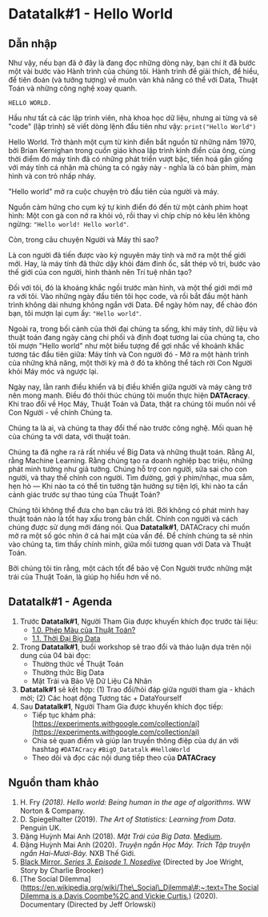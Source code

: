 # Datatalk\#1 - Hello World



## **Dẫn nhập**

Như vậy, nếu bạn đã ở đây là đang đọc những dòng này, bạn chí ít đã bước một vài bước vào Hành trình của chúng tôi. Hành trình để giải thích, để hiểu, để tiên đoán \(và tưởng tượng\) về muôn vàn khả năng có thể với Data, Thuật Toán và những công nghệ xoay quanh.

`HELLO WORLD.`

Hầu như tất cả các lập trình viên, nhà khoa học dữ liệu, nhưng ai từng và sẽ "code" \(lập trình\) sẽ viết dòng lệnh đầu tiên như vậy: `print("Hello World")`

Hello World. Trở thành một cụm từ kinh điển bắt nguồn từ những năm 1970, bởi Brian Kernighan trong cuốn giáo khoa lập trình kinh điển của ông, cùng thời điểm đó máy tính đã có những phát triển vượt bậc, tiến hoá gần giống với máy tính cá nhân mà chúng ta có ngày này - nghĩa là có bàn phím, màn hình và con trỏ nhấp nháy.

"Hello world" mở ra cuộc chuyện trò đầu tiên của người và máy.

Nguồn cảm hứng cho cụm ký tự kinh điển đó đến từ một cảnh phim hoạt hình: Một con gà con nở ra khỏi vỏ, rồi thay vì chíp chíp nó kêu lên không ngừng: `"Hello world! Hello world"`.

Còn, trong câu chuyện Người và Máy thì sao?

Là con người đã tiến được vào kỷ nguyên máy tính và mở ra một thế giới mới. Hay, là máy tính đã thức dậy khỏi đám đinh ốc, sắt thép vô tri, bước vào thế giới của con người, hình thành nên Trí tuệ nhân tạo?

Đối với tôi, đó là khoảng khắc ngồi trước màn hình, và một thế giới mới mở ra với tôi. Vào những ngày đầu tiên tôi học code, và rồi bắt đầu một hành trình không dài nhưng không ngắn với Data. Để ngày hôm nay, để chào đón bạn, tôi mượn lại cụm ấy: `"Hello world"`.

Ngoài ra, trong bối cảnh của thời đại chúng ta sống, khi máy tính, dữ liệu và thuật toán đang ngày càng chi phối và định đoạt tương lai của chúng ta, cho tôi mượn "Hello world" như một biểu tượng để gợi nhắc về khoảnh khắc tương tác đầu tiên giữa: Máy tính và Con người đó - Mở ra một hành trình của những khả năng, một thời kỳ mà ở đó ta không thể tách rời Con Người khỏi Máy móc và ngược lại.

Ngày nay, lằn ranh điều khiển và bị điều khiển giữa người và máy càng trở nên mong manh. Điều đó thôi thúc chúng tôi muốn thực hiện **DATAcracy**. Khi trao đổi về Học Máy, Thuật Toán và Data, thật ra chúng tôi muốn nói về Con Người - về chính Chúng ta.

Chúng ta là ai, và chúng ta thay đổi thế nào trước công nghệ. Mối quan hệ của chúng ta với data, với thuật toán.

Chúng ta đã nghe ra rả rất nhiều về Big Data và những thuật toán. Rằng AI, rằng Machine Learning. Rằng chúng tạo ra doanh nghiệp bạc triệu, những phát minh tưởng như giả tưởng. Chúng hỗ trợ con người, sửa sai cho con người, và thay thế chính con người. Tìm đường, gợi ý phim/nhạc, mua sắm, hẹn hò — Khi nào ta có thể tin tưởng tận hưởng sự tiện lợi, khi nào ta cần cảnh giác trước sự thao túng của Thuật Toán?

Chúng tôi không thể đưa cho bạn câu trả lời. Bởi không có phát minh hay thuật toán nào là tốt hay xấu trong bản chất. Chính con người và cách chúng được sử dụng mới đáng nói. Qua **Datatalk\#1**, DATACracy chỉ muốn mở ra một số góc nhìn ở cả hai mặt của vấn đề. Để chính chúng ta sẽ nhìn vào chúng ta, tìm thấy chính mình, giữa mối tương quan với Data và Thuật Toán.

Bởi chúng tôi tin rằng, một cách tốt để bảo vệ Con Người trước những mặt trái của Thuật Toán, là giúp họ hiểu hơn về nó.

## **Datatalk\#1 - Agenda**

1. Trước **Datatalk\#1**, Người Tham Gia được khuyến khích đọc trước tài liệu:
   * [1.0. Phép Màu của Thuật Toán?](https://www.notion.so/1-0-Ph-p-M-u-c-a-Thu-t-To-n-ddac0a1a908842df8fb70eb486fba488)
   * [1.1. Thời Đại Big Data](https://www.notion.so/1-1-Th-i-i-Big-Data-9293d09f6076422eb0193568b6afcaf1)
2. Trong **Datatalk\#1**, buổi workshop sẽ trao đổi và thảo luận dựa trên nội dung của 04 bài đọc:
   * Thường thức về Thuật Toán
   * Thường thức Big Data
   * Mặt Trái và Bảo Vệ Dữ Liệu Cá Nhân
3. **Datatalk\#1** sẽ kết hợp: \(1\) Trao đổi/hỏi đáp giữa người tham gia - khách mời; \(2\) Các hoạt động Tương tác + DataYourself
4. Sau **Datatalk\#1**, Người Tham Gia được khuyến khích đọc tiếp:
   * Tiếp tục khám phá: [https://experiments.withgoogle.com/collection/ai](https://experiments.withgoogle.com/collection/ai)
   * Chia sẻ quan điểm và giúp lan truyền thông điệp của dự án với hashtag `#DATACracy` `#BigO_Datatalk` `#HelloWorld`
   * Theo dõi và đọc các nội dung tiếp theo của **DATACracy**

## **Nguồn tham khảo**

1. H. Fry _\(2018\). Hello world: Being human in the age of algorithms._ WW Norton & Company.
2. D. Spiegelhalter \(2019\). _The Art of Statistics: Learning from Data_. Penguin UK.
3. Đặng Huỳnh Mai Anh \(2018\). _Mặt Trái của Big Data_. [Medium](https://medium.com/@anh.dang./m%E1%BA%B7t-tr%C3%A1i-c%E1%BB%A7a-big-data-6f09e1b236eb).
4. Đặng Huỳnh Mai Anh \(2020\). _Truyện ngắn Học Máy. Trích Tập truyện ngắn Hai-Mươi-Bảy._ NXB Thế Giới.
5. [Black Mirror. _Series 3. Episode 1. Nosedive_](https://en.wikipedia.org/wiki/Nosedive_%28Black_Mirror%29) \(Directed by Joe Wright, Story by Charlie Brooker\)
6. \[The Social Dilemma\]\([https://en.wikipedia.org/wiki/The\_Social\_Dilemma\#:~:text=The Social Dilemma is a,Davis Coombe%2C and Vickie Curtis.\)](https://en.wikipedia.org/wiki/The_Social_Dilemma#:~:text=The%20Social%20Dilemma%20is%20a,Davis%20Coombe%2C%20and%20Vickie%20Curtis.%29) \(2020\). Documentary \(Directed by Jeff Orlowski\)

